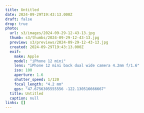 ```yaml
---
title: Untitled
date: 2024-09-29T19:43:13.000Z
draft: false
drop: true
photo:
  url: s3/images/2024-09-29-12-43-13.jpg
  thumb: s3/thumbs/2024-09-29-12-43-13.jpg
  preview: s3/previews/2024-09-29-12-43-13.jpg
  created: 2024-09-29T19:43:13.000Z
  exif:
    make: Apple
    model: "iPhone 12 mini"
    lens: "iPhone 12 mini back dual wide camera 4.2mm f/1.6"
    iso: 100
    aperture: 1.6
    shutter_speed: 1/120
    focal_length: "4.2 mm"
    gps: "47.6756305555556 -122.130516666667"
  title: Untitled
  caption: null
links: []
---
```

